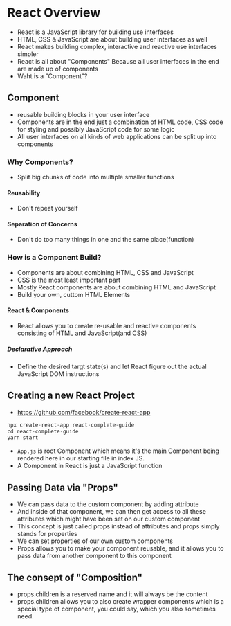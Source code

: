 # React Overview
- React is a JavaScript library for building use interfaces
- HTML, CSS & JavaScript are about building user interfaces as well
- React makes building complex, interactive and reactive use interfaces simpler
- React is all about "Components" Because all user interfaces in the end are made up of components
- Waht is a "Component"?

## Component
- reusable building blocks in your user interface
- Components are in the end just a combination of HTML code, CSS code for styling and possibly JavaScript code for some logic
- All user interfaces on all kinds of web applications can be split up into components

### Why Components?
- Split big chunks of code into multiple smaller functions
#### Reusability
- Don't repeat yourself
#### Separation of Concerns
- Don't do too many things in one and the same place(function)

### How is a Component Build?
- Components are about combining HTML, CSS and JavaScript
- CSS is the most least important part
- Mostly React components are about combining HTML and JavaScript
- Build your own, cuttom HTML Elements
#### React & Components
- React allows you to create re-usable and reactive components consisting of HTML and JavaScript(and CSS)
##### Declarative Approach
- Define the desired targt state(s) and let React figure out the actual JavaScript DOM instructions

## Creating a new React Project
- https://github.com/facebook/create-react-app
```js
npx create-react-app react-complete-guide
cd react-complete-guide
yarn start
```
- `App.js` is root Component which means it's the main Component being rendered here in our starting file in index JS.
- A Component in React is just a JavaScript function

## Passing Data via "Props"
- We can pass data to the custom component by adding attribute
- And inside of that component, we can then get access to all these attributes which might have been set on our custom component
- This concept is just called props instead of attributes and props simply stands for properties
- We can set properties of our own custom components
- Props allows you to make your component reusable, and it allows you to pass data from another component to this component

## The consept of "Composition"
- props.children is a reserved name and it will always be the content
- props.children allows you to also create wrapper components which is a special type of component, you could say, which you also sometimes need.